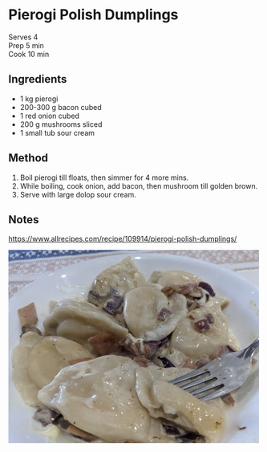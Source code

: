 # Pierogi Polish Dumplings

Serves 4  
Prep 5 min  
Cook 10 min  

## Ingredients

* 1 kg pierogi 
* 200-300 g bacon cubed
* 1 red onion cubed
* 200 g mushrooms sliced
* 1 small tub sour cream 

## Method

1. Boil pierogi till floats, then simmer for 4 more mins.
2. While boiling, cook onion, add bacon, then mushroom till golden brown.
3. Serve with large dolop sour cream.

## Notes

https://www.allrecipes.com/recipe/109914/pierogi-polish-dumplings/

![](./img/pierogi.jpg)